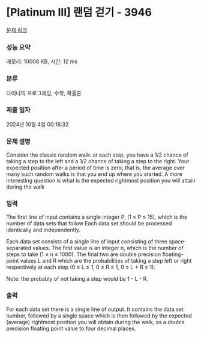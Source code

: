 # [Platinum III] 랜덤 걷기 - 3946 

[문제 링크](https://www.acmicpc.net/problem/3946) 

### 성능 요약

메모리: 10008 KB, 시간: 12 ms

### 분류

다이나믹 프로그래밍, 수학, 확률론

### 제출 일자

2024년 10월 4일 00:16:32

### 문제 설명

<p>Consider the classic random walk: at each step, you have a 1/2 chance of taking a step to the left and a 1/2 chance of taking a step to the right. Your expected position after a period of time is zero; that is, the average over many such random walks is that you end up where you started. A more interesting question is what is the expected rightmost position you will attain during the walk</p>

### 입력 

 <p>The first line of input contains a single integer P, (1 ≤ P ≤ 15), which is the number of data sets that follow Each data set should be processed identically and independently.</p>

<p>Each data set consists of a single line of input consisting of three space-separated values. The first value is an integer n, which is the number of steps to take (1 ≤ n ≤ 1000). The final two are double precision floating-point values L and R which are the probabilities of taking a step left or right respectively at each step (0 ≤ L ≤ 1, 0 ≤ R ≤ 1, 0 ≤ L + R ≤ 1).</p>

<p>Note: the probably of not taking a step would be 1 - L - R.</p>

### 출력 

 <p>For each data set there is a single line of output. It contains the data set number, followed by a single space which is then followed by the expected (average) rightmost position you will obtain during the walk, as a double precision floating point value to four decimal places.</p>


